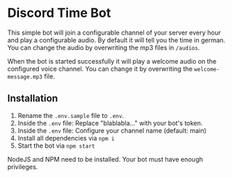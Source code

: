 # Discord Time Bot

This simple bot will join a configurable channel of your server every hour and play a configurable audio. By default it will tell you the time in german. You
can change the audio by overwriting the mp3 files in `/audios`.

When the bot is started successfully it will play a welcome audio on the configured voice channel. You
can change it by overwriting the `welcome-message.mp3` file.

## Installation

1. Rename the `.env.sample` file to `.env`.
2. Inside the `.env` file: Replace "blablabla..." with your bot's token.
3. Inside the `.env` file: Configure your channel name (default: main)
4. Install all dependencies via `npm i`
5. Start the bot via `npm start`

NodeJS and NPM need to be installed. Your bot must have enough privileges.
